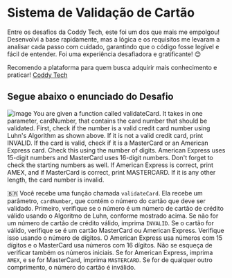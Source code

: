 # Sistema de Validação de Cartão

Entre os desafios da Coddy Tech, este foi um dos que mais me empolgou! Desenvolvi a base rapidamente, mas a lógica e os requisitos me levaram a analisar cada passo com cuidado, garantindo que o código fosse legível e fácil de entender. Foi uma experiência desafiadora e gratificante! 😊

Recomendo a plataforma para quem busca adquirir mais conhecimento e praticar!
[Coddy Tech](https://coddy.tech/)

## Segue abaixo o enunciado do Desafio

![image](https://github.com/user-attachments/assets/e6d3b42d-9a98-4438-b8b0-dceb76eac9ad)
You are given a function called validateCard. It takes in one parameter, cardNumber, that contains the card number that should be validated. First, check if the number is a valid credit card number using Luhn's Algorithm as shown above. If it is not a valid credit card, print INVALID. If the card is valid, check if it is a MasterCard or an American Express card. Check this using the number of digits. American Express uses 15-digit numbers and MasterCard uses 16-digit numbers. Don't forget to check the starting numbers as well. If American Express is correct, print AMEX, and if MasterCard is correct, print MASTERCARD. If it is any other length, the card number is invalid.

🇧🇷 
Você recebe uma função chamada `validateCard`. Ela recebe um parâmetro, `cardNumber`, que contém o número do cartão que deve ser validado. Primeiro, verifique se o número é um número de cartão de crédito válido usando o Algoritmo de Luhn, conforme mostrado acima. Se não for um número de cartão de crédito válido, imprima `INVALID`. Se o cartão for válido, verifique se é um cartão MasterCard ou American Express. Verifique isso usando o número de dígitos. O American Express usa números com 15 dígitos e o MasterCard usa números com 16 dígitos. Não se esqueça de verificar também os números iniciais. Se for American Express, imprima `AMEX`, e se for MasterCard, imprima `MASTERCARD`. Se for de qualquer outro comprimento, o número do cartão é inválido.
